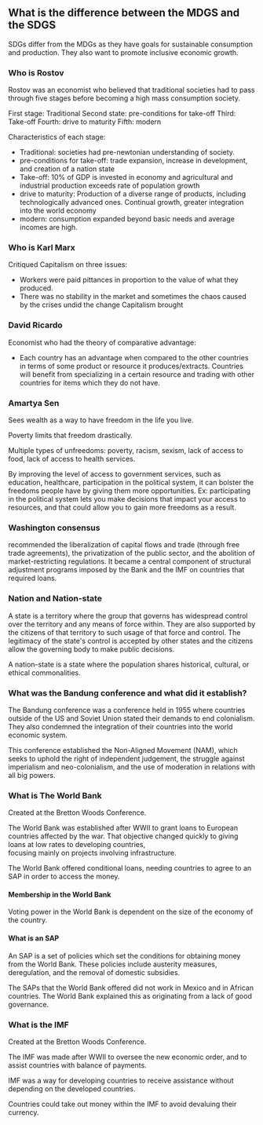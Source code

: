 ## What is the difference between the MDGS and the SDGS
SDGs differ from the MDGs as they have goals for sustainable consumption and production. 
They also want to promote inclusive economic growth.

### Who is Rostov

Rostov was an economist who believed that traditional societies had to pass through 
five stages before becoming a high mass consumption society.

First stage: Traditional
Second state: pre-conditions for take-off
Third: Take-off
Fourth: drive to maturity
Fifth: modern


Characteristics of each stage:
* Traditional: societies had pre-newtonian understanding of society.
* pre-conditions for take-off: trade expansion, increase in development, and creation of a nation state
*  Take-off: 10% of GDP is invested in economy and agricultural and industrial production exceeds rate of population growth
* drive to maturity: Production of a diverse range of products, including technologically advanced ones. Continual growth, greater integration into the world economy
* modern: consumption expanded beyond basic needs and average incomes are high. 

### Who is Karl Marx

Critiqued Capitalism on three issues:
* Workers were paid pittances in proportion to the value of what they produced. 
* There was no stability in the market and sometimes the chaos caused by the crises undid the change Capitalism brought


### David Ricardo
Economist who had the theory of comparative advantage:

* Each country has an advantage when compared to the other countries in terms of some product or resource it produces/extracts. Countries will benefit from specializing in a certain resource and trading with other countries for items which they do not have.

### Amartya Sen

Sees wealth as a way to have freedom in the life you live.

Poverty limits that freedom drastically. 

Multiple types of unfreedoms: poverty, racism, sexism, lack of access to food, lack of access to health 
services.

By improving the level of access to government services, such as education, healthcare, participation 
in the political system, it can bolster the freedoms people have by giving them more opportunities.
Ex: participating in the political system lets you make decisions that impact your access 
to resources, and that could allow you to gain more freedoms as a result. 

### Washington consensus
recommended the liberalization of capital flows and trade (through free trade agreements), 
the privatization of the public sector, and the abolition of market-restricting regulations.
It became a central component of structural adjustment programs imposed by the Bank and the 
IMF on countries that required loans.

### Nation and Nation-state

A state is a territory where the group that governs has widespread control over the territory and 
any means of force within. They are also supported by the citizens of that territory to such
usage of that force and control. The legitimacy of the state's control is accepted by other 
states and the citizens allow the governing body to make public decisions.

A nation-state is a state where the population shares historical, cultural, or ethical 
commonalities.

### What was the Bandung conference and what did it establish?

The Bandung conference was a conference held in 1955 where countries outside of the 
US and Soviet Union stated their demands to end colonialism. They also condemned the 
integration of their countries into the world economic system.

This conference established the Non-Aligned Movement (NAM), which  seeks to uphold 
the right of independent judgement, the struggle against imperialism and neo-colonialism, 
and the use of moderation in relations with all big powers.

### What is The World Bank
Created at the Bretton Woods Conference.

The World Bank was established after WWII to grant loans to European countries affected by the 
war. That objective changed quickly to giving loans at low rates to developing countries,   
focusing mainly on projects involving infrastructure.

The World Bank offered conditional loans, needing countries to agree to an SAP in order 
to access the money.

#### Membership in the World Bank
Voting power in the World Bank is dependent on the size of the economy of the country.      

#### What is an SAP
An SAP is a set of policies which set the conditions for obtaining money from the World Bank.
These policies include austerity measures, deregulation, and the removal of domestic subsidies.

The SAPs that the World Bank offered did not work in Mexico and in African countries.
The World Bank explained this as originating from a lack of good governance.

### What is the IMF
Created at the Bretton Woods Conference.

The IMF was made after WWII to oversee the new economic order, and to 
assist countries with balance of payments.

IMF was a way for developing countries to receive assistance without depending on the 
developed countries.

Countries could take out money within the IMF to avoid devaluing their currency.

